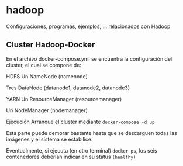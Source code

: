 # hadoop
Configuraciones, programas, ejemplos, ... relacionados con Hadoop

## Cluster Hadoop-Docker
En el archivo docker-compose.yml se encuentra la configuración del cluster, el cual se compone de:

HDFS
Un NameNode (namenode)

Tres DataNode (datanode1, datanode2, datanode3)

YARN
Un ResourceManager (resourcemanager)

Un NodeManager (nodemanager)

Ejecución
Arranque el cluster mediante `docker-compose -d up`

Esta parte puede demorar bastante hasta que se descarguen todas las imágenes y el sistema se estabilice.

Eventualmente, si ejecuta (en otro terminal) `docker ps`, los seis contenedores deberían indicar en su status `(healthy)`
